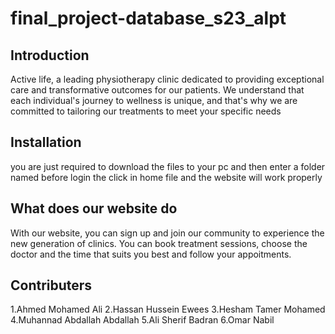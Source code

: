 # final_project-database_s23_alpt
## Introduction
Active life, a leading physiotherapy clinic dedicated to providing exceptional care and
transformative outcomes for our patients. We understand that each individual's journey to wellness is
unique, and that's why we are committed to tailoring our treatments to meet your specific needs
## Installation
you are just required to download the files to your pc and then enter a folder named before login the click in home file and the website will work properly

## What does our website do
With our website, you can sign up and join our community to experience the new generation of clinics. 
You can book treatment sessions, choose the doctor and the time that suits you best and follow your appoitments.

## Contributers
1.Ahmed Mohamed Ali 
2.Hassan Hussein Ewees 
3.Hesham Tamer Mohamed 
4.Muhannad Abdallah Abdallah 
5.Ali Sherif Badran 
6.Omar Nabil 


